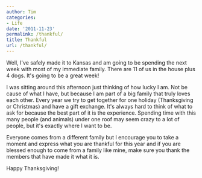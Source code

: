 ```yaml
---
author: Tim
categories:
- Life
date: '2011-11-23'
permalink: /thankful/
title: Thankful
url: /thankful/
---
```


Well, I've safely made it to Kansas and am going to be spending the next week with most of my immediate family. There are 11 of us in the house plus 4 dogs. It's going to be a great week!

I was sitting around this afternoon just thinking of how lucky I am. Not be cause of what I have, but because I am part of a big family that truly loves each other. Every year we try to get together for one holiday (Thanksgiving or Christmas) and have a gift exchange. It's always hard to think of what to ask for because the best part of it is the experience. Spending time with this many people (and animals) under one roof may seem crazy to a lot of people, but it's exactly where I want to be.

Everyone comes from a different family but I encourage you to take a moment and express what you are thankful for this year and if you are blessed enough to come from a family like mine, make sure you thank the members that have made it what it is.

Happy Thanksgiving!
 